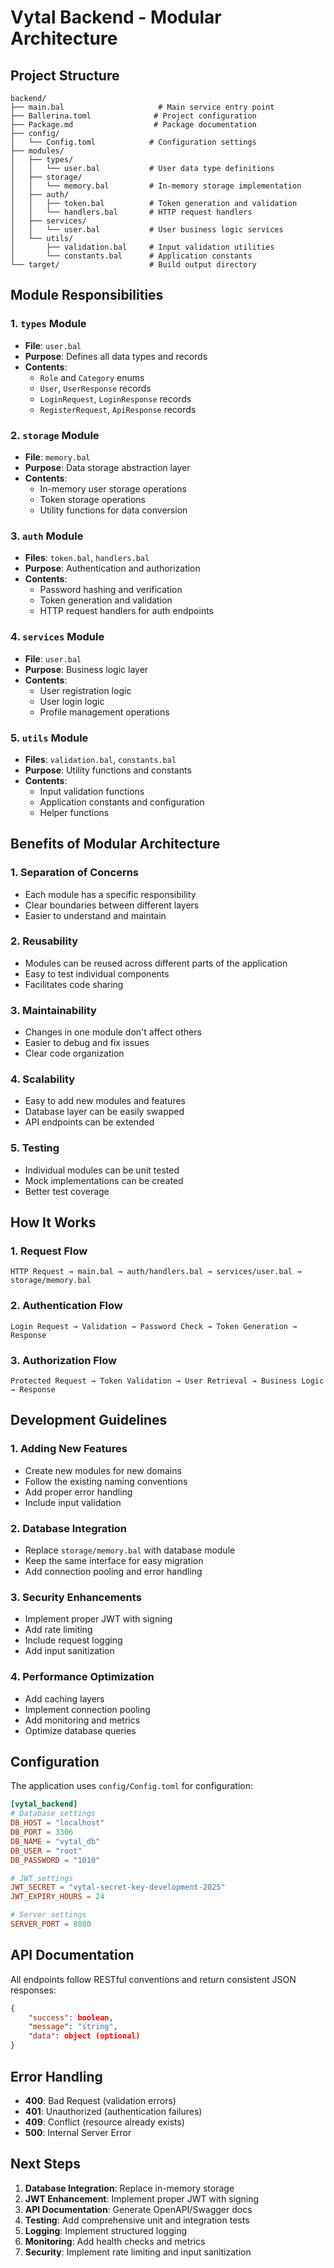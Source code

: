 # Vytal Backend - Modular Architecture

## Project Structure

```
backend/
├── main.bal                     # Main service entry point
├── Ballerina.toml              # Project configuration
├── Package.md                  # Package documentation
├── config/
│   └── Config.toml            # Configuration settings
├── modules/
│   ├── types/
│   │   └── user.bal           # User data type definitions
│   ├── storage/
│   │   └── memory.bal         # In-memory storage implementation
│   ├── auth/
│   │   ├── token.bal          # Token generation and validation
│   │   └── handlers.bal       # HTTP request handlers
│   ├── services/
│   │   └── user.bal           # User business logic services
│   └── utils/
│       ├── validation.bal     # Input validation utilities
│       └── constants.bal      # Application constants
└── target/                    # Build output directory
```

## Module Responsibilities

### 1. `types` Module
- **File**: `user.bal`
- **Purpose**: Defines all data types and records
- **Contents**:
  - `Role` and `Category` enums
  - `User`, `UserResponse` records
  - `LoginRequest`, `LoginResponse` records
  - `RegisterRequest`, `ApiResponse` records

### 2. `storage` Module
- **File**: `memory.bal`
- **Purpose**: Data storage abstraction layer
- **Contents**:
  - In-memory user storage operations
  - Token storage operations
  - Utility functions for data conversion

### 3. `auth` Module
- **Files**: `token.bal`, `handlers.bal`
- **Purpose**: Authentication and authorization
- **Contents**:
  - Password hashing and verification
  - Token generation and validation
  - HTTP request handlers for auth endpoints

### 4. `services` Module
- **File**: `user.bal`
- **Purpose**: Business logic layer
- **Contents**:
  - User registration logic
  - User login logic
  - Profile management operations

### 5. `utils` Module
- **Files**: `validation.bal`, `constants.bal`
- **Purpose**: Utility functions and constants
- **Contents**:
  - Input validation functions
  - Application constants and configuration
  - Helper functions

## Benefits of Modular Architecture

### 1. **Separation of Concerns**
- Each module has a specific responsibility
- Clear boundaries between different layers
- Easier to understand and maintain

### 2. **Reusability**
- Modules can be reused across different parts of the application
- Easy to test individual components
- Facilitates code sharing

### 3. **Maintainability**
- Changes in one module don't affect others
- Easier to debug and fix issues
- Clear code organization

### 4. **Scalability**
- Easy to add new modules and features
- Database layer can be easily swapped
- API endpoints can be extended

### 5. **Testing**
- Individual modules can be unit tested
- Mock implementations can be created
- Better test coverage

## How It Works

### 1. **Request Flow**
```
HTTP Request → main.bal → auth/handlers.bal → services/user.bal → storage/memory.bal
```

### 2. **Authentication Flow**
```
Login Request → Validation → Password Check → Token Generation → Response
```

### 3. **Authorization Flow**
```
Protected Request → Token Validation → User Retrieval → Business Logic → Response
```

## Development Guidelines

### 1. **Adding New Features**
- Create new modules for new domains
- Follow the existing naming conventions
- Add proper error handling
- Include input validation

### 2. **Database Integration**
- Replace `storage/memory.bal` with database module
- Keep the same interface for easy migration
- Add connection pooling and error handling

### 3. **Security Enhancements**
- Implement proper JWT with signing
- Add rate limiting
- Include request logging
- Add input sanitization

### 4. **Performance Optimization**
- Add caching layers
- Implement connection pooling
- Add monitoring and metrics
- Optimize database queries

## Configuration

The application uses `config/Config.toml` for configuration:

```toml
[vytal_backend]
# Database settings
DB_HOST = "localhost"
DB_PORT = 3306
DB_NAME = "vytal_db"
DB_USER = "root"
DB_PASSWORD = "1010"

# JWT settings
JWT_SECRET = "vytal-secret-key-development-2025"
JWT_EXPIRY_HOURS = 24

# Server settings
SERVER_PORT = 8080
```

## API Documentation

All endpoints follow RESTful conventions and return consistent JSON responses:

```json
{
    "success": boolean,
    "message": "string",
    "data": object (optional)
}
```

## Error Handling

- **400**: Bad Request (validation errors)
- **401**: Unauthorized (authentication failures)
- **409**: Conflict (resource already exists)
- **500**: Internal Server Error

## Next Steps

1. **Database Integration**: Replace in-memory storage
2. **JWT Enhancement**: Implement proper JWT with signing
3. **API Documentation**: Generate OpenAPI/Swagger docs
4. **Testing**: Add comprehensive unit and integration tests
5. **Logging**: Implement structured logging
6. **Monitoring**: Add health checks and metrics
7. **Security**: Implement rate limiting and input sanitization

